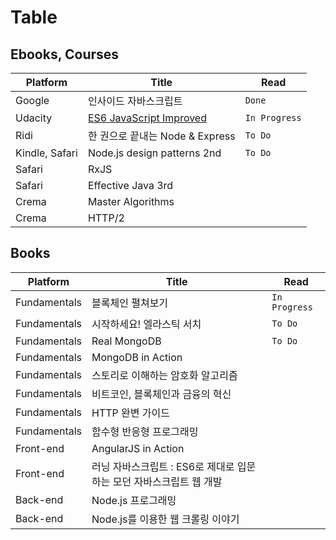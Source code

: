 # Table

## Ebooks, Courses

| Platform | Title | Read |
| --- | --- | --- | 
| Google | 인사이드 자바스크립트 | `Done` | 
| Udacity | [ES6 JavaScript Improved](https://classroom.udacity.com/courses/ud356) | `In Progress`
| Ridi | 한 권으로 끝내는 Node & Express | `To Do` |
| Kindle, Safari | Node.js design patterns 2nd | `To Do` |
| Safari | RxJS | |
| Safari | Effective Java 3rd | |
| Crema | Master Algorithms | |
| Crema | HTTP/2 | |

## Books

| Platform | Title | Read |
| --- | --- | --- | 
| Fundamentals | 블록체인 펼쳐보기 | `In Progress` |
| Fundamentals | 시작하세요! 엘라스틱 서치 | `To Do` |
| Fundamentals | Real MongoDB | `To Do` |
| Fundamentals | MongoDB in Action | |
| Fundamentals | 스토리로 이해하는 암호화 알고리즘 |
| Fundamentals | 비트코인, 블록체인과 금융의 혁신 |
| Fundamentals | HTTP 완변 가이드 |
| Fundamentals | 함수형 반응형 프로그래밍 |
| Front-end | AngularJS in Action | |
| Front-end | 러닝 자바스크립트 : ES6로 제대로 입문하는 모던 자바스크립트 웹 개발 | |
| Back-end | Node.js 프로그래밍 | |
| Back-end | Node.js를 이용한 웹 크롤링 이야기 | |

